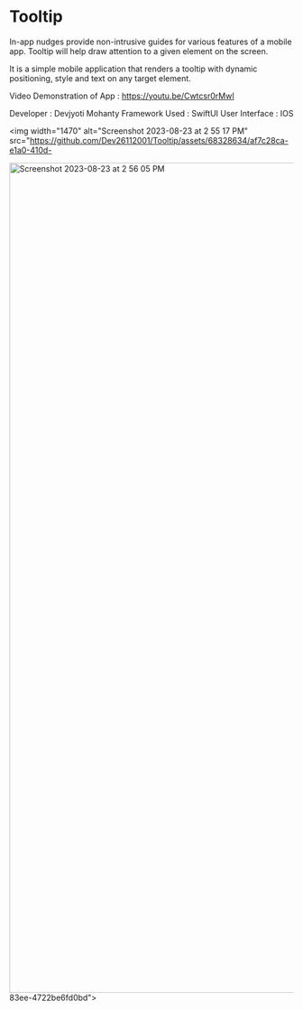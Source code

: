 # Tooltip

In-app nudges provide non-intrusive guides for various features of a mobile app. Tooltip will help draw attention to a given element on the screen.

It is a simple mobile application that renders a tooltip with dynamic positioning, style and text on any target element.

Video Demonstration of App : https://youtu.be/Cwtcsr0rMwI

Developer : Devjyoti Mohanty
Framework Used : SwiftUI
User Interface : IOS

<img width="1470" alt="Screenshot 2023-08-23 at 2 55 17 PM" src="https://github.com/Dev26112001/Tooltip/assets/68328634/af7c28ca-e1a0-410d-
  
<img width="1470" alt="Screenshot 2023-08-23 at 2 56 05 PM" src="https://github.com/Dev26112001/Tooltip/assets/68328634/099e9ce4-5834-4bba-86dc-bada698bd16d">
83ee-4722be6fd0bd">




